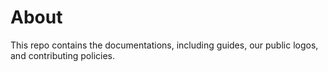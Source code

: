 # About

This repo contains the documentations, including guides, our public logos, and contributing policies.
